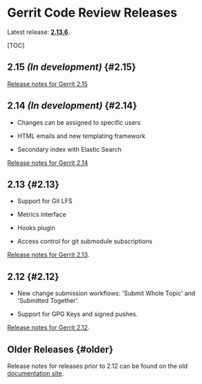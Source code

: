 # Gerrit Code Review Releases

Latest release: **[2.13.6](/releases/2.13.md)**.

[TOC]

## 2.15 *(In development)* {#2.15}

[Release notes for Gerrit 2.15](/releases/2.15.md)

## 2.14 *(In development)* {#2.14}

* Changes can be assigned to specific users

* HTML emails and new templating framework

* Secondary index with Elastic Search

[Release notes for Gerrit 2.14](/releases/2.14.md)

## 2.13 {#2.13}

* Support for Git LFS

* Metrics interface

* Hooks plugin

* Access control for git submodule subscriptions

[Release notes for Gerrit 2.13](/releases/2.13.md).

## 2.12 {#2.12}

* New change submission workflows: 'Submit Whole Topic' and 'Submitted Together'.

* Support for GPG Keys and signed pushes.

[Release notes for Gerrit 2.12](/releases/2.12.md).

## Older Releases {#older}

Release notes for releases prior to 2.12 can be found on the old
[documentation site](http://gerrit-documentation.storage.googleapis.com/ReleaseNotes/index.html).
